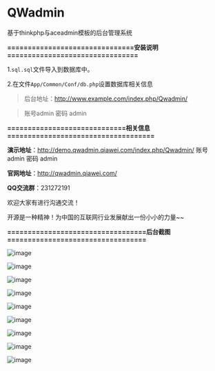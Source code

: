 
# QWadmin
基于thinkphp与aceadmin模板的后台管理系统

**===============================安装说明================================**



1.`sql.sql`文件导入到数据库中。

2.在文件`App/Common/Conf/db.php`设置数据库相关信息


> 后台地址：http://www.example.com/index.php/Qwadmin/  

> 账号admin  密码 admin

**=============================相关信息====================================**

**演示地址**：http://demo.qwadmin.qiawei.com/index.php/Qwadmin/  账号admin  密码 admin

**官网地址**：http://qwadmin.qiawei.com/

**QQ交流群**：231272191

欢迎大家有进行沟通交流！

开源是一种精神！为中国的互联网行业发展献出一份小小的力量~~

**==================================后台截图==================================**

![image](https://github.com/qiaweicom/qwadmin/raw/master/screenshots/login.png)

![image](https://github.com/qiaweicom/qwadmin/raw/master/screenshots/index.png)

![image](https://github.com/qiaweicom/qwadmin/raw/master/screenshots/person.png)

![image](https://github.com/qiaweicom/qwadmin/raw/master/screenshots/member.png)

![image](https://github.com/qiaweicom/qwadmin/raw/master/screenshots/group.png)

![image](https://github.com/qiaweicom/qwadmin/raw/master/screenshots/Database.png)

![image](https://github.com/qiaweicom/qwadmin/raw/master/screenshots/new_add.png)

![image](https://github.com/qiaweicom/qwadmin/raw/master/screenshots/links.png)

![image](https://github.com/qiaweicom/qwadmin/raw/master/screenshots/menu.png)